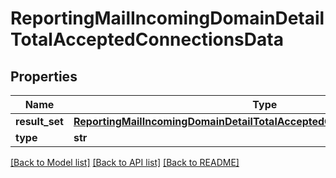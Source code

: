 # ReportingMailIncomingDomainDetailTotalAcceptedConnectionsData

## Properties
Name | Type | Description | Notes
------------ | ------------- | ------------- | -------------
**result_set** | [**ReportingMailIncomingDomainDetailTotalAcceptedConnectionsDataResultSet**](ReportingMailIncomingDomainDetailTotalAcceptedConnectionsDataResultSet.md) |  | [optional] 
**type** | **str** |  | [optional] 

[[Back to Model list]](../README.md#documentation-for-models) [[Back to API list]](../README.md#documentation-for-api-endpoints) [[Back to README]](../README.md)

